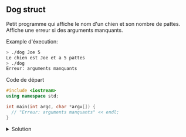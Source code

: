 ## Dog struct
Petit programme qui affiche le nom d'un chien et son nombre de pattes. Affiche une erreur si des arguments manquants.

Example d'éxecution:
```sh
> ./dog Joe 5
Le chien est Joe et a 5 pattes
> ./dog 
Erreur: arguments manquants
```

Code de départ
```cpp
#include <iostream>
using namespace std;

int main(int argc, char *argv[]) {
  // "Erreur: arguments manquants" << endl;
}
```

<details>
<summary>Solution</summary>

```cpp
#include <iostream>
using namespace std;

int main(int argc, char *argv[]) {
  if (argc < 3)
    cout << "Erreur: arguments manquants" << endl;
  else
    cout << "Le chien est " << argv[1] << " et a " << argv[2] << " pattes"
         << endl;
}
```

